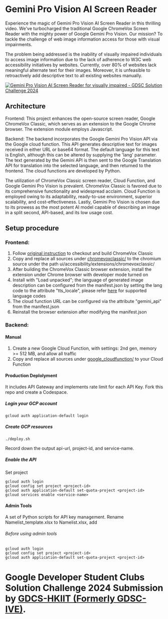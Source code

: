 # Gemini Pro Vision AI Screen Reader
Experience the magic of Gemini Pro Vision AI Screen Reader in this thrilling video. We've turbocharged the traditional Google ChromeVox Screen Reader with the mighty power of Google Gemini Pro Vision. Our mission? To tackle the challenge of web image information access for those with visual impairments.

The problem being addressed is the inability of visually impaired individuals to access image information due to the lack of adherence to W3C web accessibility initiatives by websites. Currently, over 80% of websites lack meaningful alternate text for their images. Moreover, it is unfeasible to retroactively add descriptive text to all existing websites manually.

[![Gemini Pro Vision AI Screen Reader for visually impaired - GDSC Solution Challenge 2024](https://img.youtube.com/vi/SUkg_76mF6M/0.jpg)](https://www.youtube.com/watch?v=SUkg_76mF6M)

## Architecture 

Frontend: This project enhances the open-source screen reader, Google ChromeVox Classic, which serves as an extension to the Google Chrome browser. The extension module employs Javascript.

Backend: The backend incorporates the Google Gemini Pro Vision API via the Google cloud function. This API generates descriptive text for images received in either URL or base64 format. The default language for this text is English, although this can be altered by supplying the 'lang' parameter. The text generated by the Gemini API is then sent to the Google Translation API for translation into the selected language, and then returned to the frontend. The cloud functions are developed by Python.

The utilization of ChromeVox Classic screen reader, Cloud Function, and Google Gemini Pro Vision is prevalent. ChromeVox Classic is favored due to its comprehensive functionality and widespread acclaim. Cloud Function is employed owing to its adaptability, ready-to-use environment, superior scalability, and cost-effectiveness. Lastly, Gemini Pro Vision is chosen due to its prowess as the most potent AI model capable of describing an image in a split second, API-based, and its low usage cost.

## Setup procedure

### Frontend:
1. Follow [original instruction](https://source.chromium.org/chromium/chromium/src/+/main:docs/windows_build_instructions.md) to checkout and build ChromeVox Classic
2. Copy and replace all sources under [chromevoxclassic/](chromevoxclassic) to the chromium source under the path ui/accessibility/extensions/chromevoxclassic/
3. After building the ChromeVox Classic browser extension, install the extension under Chrome browser with developer mode turned on
4. Install with "Load unpacked"; the language of generated image description can be configured from the manifest.json by setting the lang code to the attribute "tts_locale", please refer [here](https://cloud.google.com/translate/docs/languages) for supported language codes
5. The cloud function URL can be configured via the attribute "gemini_api" from the manifest.json
6. Reinstall the browser extension after modifying the manifest.json

### Backend: 
#### Manual
1. Create a new Google Cloud Function, with settings: 2nd gen, memory >= 512 MB, and allow all traffic
2. Copy and replace all sources under [google_cloudfunction/](google_cloudfunction) to your Cloud Function 

#### Production Deplolyment
It includes API Gateway and implements rate limit for each API Key. Fork this repo and create a Codespace.

##### Login your GCP account
```
gcloud auth application-default login
```

##### Create GCP resources
```
./deploy.sh 
```
Record down the output api-url, project-id, and service-name.

##### Enable the API
Set project
```
gcloud auth login
gcloud config set project <project-id>
gcloud auth application-default set-quota-project <project-id>
gcloud services enable <service-name>
```

#### Admin Tools
A set of Python scripts for API key management. Rename Namelist_template.xlsx to Namelist.xlsx, add 

###### Before using admin tools

```
gcloud auth login
gcloud config set project <project-id>
gcloud auth application-default set-quota-project <project-id>
```


# Google Developer Student Clubs Solution Challenge 2024 Submission by [GDCS-HKIIT (Formerly GDSC-IVE)](https://duckduckgo.com](https://gdsc.community.dev/hong-kong-institute-of-vocational-education/)https://gdsc.community.dev/hong-kong-institute-of-vocational-education/).
